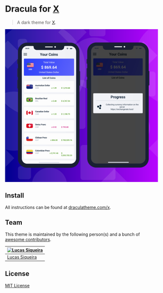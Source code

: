 # Dracula for [X](https://www.b4x.com/android/forum/threads/b4xpages-your-coins-code-b4x-currency-quotes.121135/)

> A dark theme for [X](https://www.b4x.com/android/forum/threads/b4xpages-your-coins-code-b4x-currency-quotes.121135/).

![Screenshot](./YOUR_COINS.png)

## Install

All instructions can be found at [draculatheme.com/x](https://draculatheme.com/x).

## Team

This theme is maintained by the following person(s) and a bunch of [awesome contributors](https://github.com/dracula/template/graphs/contributors).

| [![Lucas Siqueira](https://avatars2.githubusercontent.com/u/56195918?v=3&s=70)](https://github.com/siqueirabt) |
| --- |
| [Lucas Siqueira](https://github.com/siqueirabt)


## License

[MIT License](./LICENSE)
